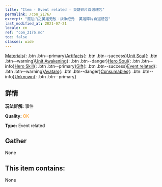 ```yaml
---
title: "Item - Event related - 英雄碎片自選禮包"
permalink: /con_2176/
excerpt: "魔法门之英雄无敌：战争纪元  英雄碎片自選禮包"
last_modified_at: 2021-07-21
locale: cn
ref: "con_2176.md"
toc: false
classes: wide
---
```

 [Materials](/ItemsCN/){: .btn .btn--primary}[Artifacts](/ItemsCN/Artifacts/){: .btn .btn--success}[Unit Soul](/ItemsCN/UnitSoul/){: .btn .btn--warning}[Unit Awakening](/ItemsCN/UnitAwakening/){: .btn .btn--danger}[Hero Soul](/ItemsCN/HeroSoul/){: .btn .btn--info}[Hero Skill](/ItemsCN/HeroSkill/){: .btn .btn--primary}[Gift](/ItemsCN/Gift/){: .btn .btn--success}[Event related](/ItemsCN/Events/){: .btn .btn--warning}[Avatars](/ItemsCN/Avatars/){: .btn .btn--danger}[Consumables](/ItemsCN/Consumables/){: .btn .btn--info}[Unknown](/ItemsCN/Unknown/){: .btn .btn--primary}

## 詳情
 **玩法詳解:** 事件

 **Quality:** <span style="color: #FF8C00">OK</span>

 **Type:** Event related

## Gather

  None

## This item contains:

  None

